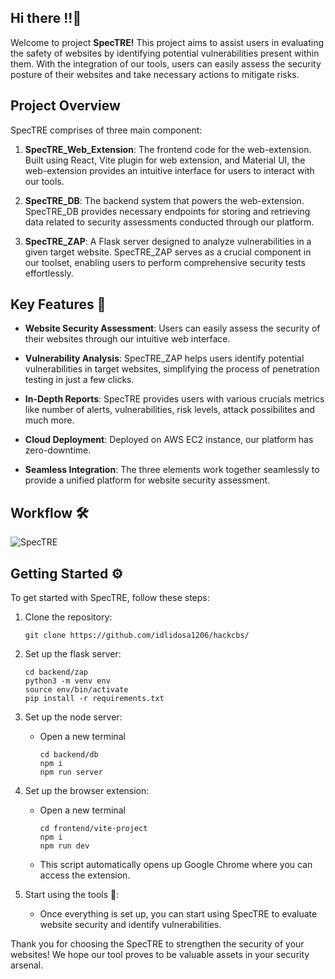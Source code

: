 
## Hi there !!👋

Welcome to project **SpecTRE!** This project aims to assist users in evaluating the safety of websites by identifying potential vulnerabilities present within them. With the integration of our tools, users can easily assess the security posture of their websites and take necessary actions to mitigate risks.

## Project Overview

SpecTRE comprises of three main component:

1. **SpecTRE_Web_Extension**: The frontend code for the web-extension. Built using React, Vite plugin for web extension, and Material UI, the web-extension provides an intuitive interface for users to interact with our tools.

2. **SpecTRE_DB**: The backend system that powers the web-extension. SpecTRE_DB provides necessary endpoints for storing and retrieving data related to security assessments conducted through our platform.

3. **SpecTRE_ZAP**: A Flask server designed to analyze vulnerabilities in a given target website. SpecTRE_ZAP serves as a crucial component in our toolset, enabling users to perform comprehensive security tests effortlessly.

## Key Features 📢

- **Website Security Assessment**: Users can easily assess the security of their websites through our intuitive web interface.
  
- **Vulnerability Analysis**: SpecTRE_ZAP helps users identify potential vulnerabilities in target websites, simplifying the process of penetration testing in just a few clicks.

- **In-Depth Reports**: SpecTRE provides users with various crucials metrics like number of alerts, vulnerabilities, risk levels, attack possibilites and much more.

- **Cloud Deployment**: Deployed on AWS EC2 instance, our platform has zero-downtime.

- **Seamless Integration**: The three elements work together seamlessly to provide a unified platform for website security assessment.

## Workflow 🛠️
![SpecTRE](https://github.com/user-attachments/assets/e18d68e4-adc3-496b-8781-0a5f5e02f15d)


## Getting Started ⚙

To get started with SpecTRE, follow these steps:

1. Clone the repository:
   ```
   git clone https://github.com/idlidosa1206/hackcbs/
   ```

2. Set up the flask server:
   ```
   cd backend/zap
   python3 -m venv env
   source env/bin/activate
   pip install -r requirements.txt
   ```
     
3. Set up the node server:
   - Open a new terminal
     
     ```
     cd backend/db
     npm i
     npm run server
     ```

4. Set up the browser extension:
   - Open a new terminal
     
     ```
     cd frontend/vite-project
     npm i
     npm run dev
     ```
   - This script automatically opens up Google Chrome where you can access the extension.
   
5. Start using the tools 🚀:
   - Once everything is set up, you can start using SpecTRE to evaluate website security and identify vulnerabilities.

Thank you for choosing the SpecTRE to strengthen the security of your websites! We hope our tool proves to be valuable assets in your security arsenal.
